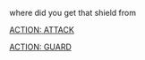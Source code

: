 where did you get that shield from

[ACTION: ATTACK](/act2/attack2-2.md)

[ACTION: GUARD](/act2/guard2-2.md)